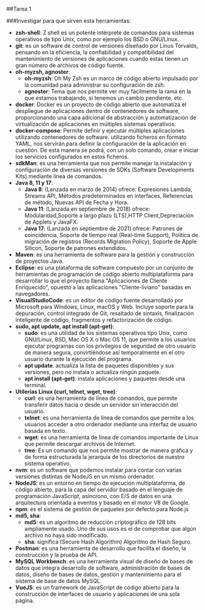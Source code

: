 ##Tarea 1

###Investigar para que sirven esta herramientas:

- **zsh-shell**: Z shell es un potente intérprete de comandos para sistemas operativos de tipo Unix, como por ejemplo los BSD o GNU/Linux.​
- **git**: es un software de control de versiones diseñado por Linus Torvalds, pensando en la eficiencia, la confiabilidad y compatibilidad del mantenimiento de versiones de aplicaciones cuando estas tienen un gran número de archivos de código fuente.
- **oh-myzsh, agnoster**:
	- **oh-myzsh**: Oh My Zsh es un marco de código abierto impulsado por la comunidad para administrar su configuración de zsh.
	- **agnoster**: Tema que nos permite ver muy fácilmente la rama en la que estamos trabajando, si tenemos un cambio pendiente, etc.
- **docker**: Docker es un proyecto de código abierto que automatiza el despliegue de aplicaciones dentro de contenedores de software, proporcionando una capa adicional de abstracción y automatización de virtualización de aplicaciones en múltiples sistemas operativos.​ 
- **docker-compose**: Permite definir y ejecutar múltiples aplicaciones utilizando contenedores de software. utilizando ficheros en formato YAML, nos servirán para definir la configuración de la aplicación en cuestión. De esta manera se podrá, con un solo comando, crear e iniciar los servicios configurados en estos ficheros.
- **sdkMan**: es una herramienta que nos permite manejar la instalación y configuración de diversas versiones de SDKs (Software Developments Kits) mediante línea de comandos. 
- **Java 8, 11 y 17**:
	- **Java 8**: (Lanzada en marzo de 2014) ofrece: Expresiones Lambda, Streams API, Métodos predeterminados en interfaces, Referencias de método, Nuevas API de Fecha y Hora.
	- **Java 11**: (Lanzada en septiembre de 2018) ofrece: Modularidad,Soporte a largo plazo (LTS),HTTP Client,Depreciación de Applets y JavaFX.
	- **Java 17**: (Lanzada en septiembre de 2021) ofrece: Patrones de coincidencia, Soporte de tiempo real (Real-time Support), Política de migración de registros (Records Migration Policy), Soporte de Apple Silicon, Soporte de patrones extendidos.
- **Maven**: es una herramienta de software para la gestión y construcción de proyectos Java.
- **Eclipse**: es una plataforma de software compuesto por un conjunto de herramientas de programación de código abierto multiplataforma para desarrollar lo que el proyecto llama "Aplicaciones de Cliente Enriquecido", opuesto a las aplicaciones "Cliente-liviano" basadas en navegadores.
- **VisualStudioCode**: es un editor de código fuente desarrollado por Microsoft para Windows, Linux, macOS y Web. Incluye soporte para la depuración, control integrado de Git, resaltado de sintaxis, finalización inteligente de código, fragmentos y refactorización de código.
- **sudo, apt update, apt install (apt-get)**:
	- **sudo**: es una utilidad de los sistemas operativos tipo Unix, como GNU/Linux, BSD, Mac OS X o Mac OS 11, que permite a los usuarios ejecutar programas con los privilegios de seguridad de otro usuario de manera segura, convirtiéndose así temporalmente en el otro usuario durante la ejecución del programa.
	- **apt update**: actualiza la lista de paquetes disponibles y sus versiones, pero no instala o actualiza ningún paquete.
	- **apt install (apt-get)**: instala aplicaciones y paquetes desde una terminal.
- **Utilerías Linux (curl, telnet, wget, tree)**:
	- **curl**: es una herramienta de línea de comandos, que permite transferir datos hacia o desde un servidor sin interacción del usuario.
	- **telnet**: es una herramienta de línea de comandos que permite a los usuarios acceder a otro ordenador mediante una interfaz de usuario basada en texto.
	- **wget**: es una herramienta de línea de comandos importante de Linux que permite descargar archivos de Internet.
	- **tree**: Es un comando que nos permite mostrar de manera gráfica y de forma estructurada la jerarquía de los directorios de nuestro sistema operativo.
- **nvm**: es un software que podemos instalar para contar con varias versiones distintas de NodeJS en un mismo ordenador.
- **NodeJS**: es un entorno en tiempo de ejecución multiplataforma, de código abierto, para la capa del servidor basado en el lenguaje de programación JavaScript, asíncrono, con E/S de datos en una arquitectura orientada a eventos y basado en el motor V8 de Google. 
- **npm**: es el sistema de gestión de paquetes por defecto para Node.js
- **md5, sha**:
	- **md5**: es un algoritmo de reducción criptográfico de 128 bits ampliamente usado. Uno de sus usos es el de comprobar que algún archivo no haya sido modificado.
	- **sha**: significa (Secure Hash Algorithm) Algoritmo de Hash Seguro.
- **Postman**: es una herramienta de desarrollo que facilita el diseño, la construcción y la prueba de API. 
- **MySQL Workbench**: es una herramienta visual de diseño de bases de datos que integra desarrollo de software, administración de bases de datos, diseño de bases de datos, gestión y mantenimiento para el sistema de base de datos MySQL.
- **VueJS**: es un framework de JavaScript de código abierto para la construcción de interfaces de usuario y aplicaciones de una sola página.